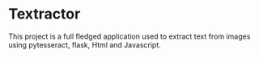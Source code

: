 # Textractor
This project is a full fledged application used to extract text from images using pytesseract, flask, Html and Javascript.
